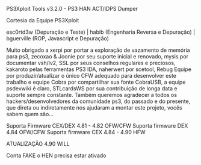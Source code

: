 PS3Xploit Tools v3.2.0 - PS3 HAN ACT/IDPS Dumper

Cortesia da Equipe PS3Xploit

esc0rtd3w (Depuração e Teste) | habib (Engenharia Reversa e Depuração) | bguerville (ROP, Javascript e Depuração)

Muito obrigado a xerpi por portar a exploração de vazamento de memória para ps3, zecoxao & Joonie por seu suporte inicial e renovado, mysis por documentar vsh/lv2, SSL por seus conselhos regulares e preciosos, kakaroto pelas ferramentas PS3 IDA, naherwert por scetool, Rebug Equipe por produzir/atualizar o único CFW adequado para desenvolver este trabalho e equipe Cobra por compartilhar sua fonte CobraUSB, a equipe psdevwiki é claro, STLcardsWS por sua contribuição de longa data e suporte sempre constante.
Também queremos agradecer a todos os hackers/desenvolvedores da comunidade ps3, do passado e do presente, que direta ou indiretamente nos ajudaram a montar este projeto, vocês sabem quem são...

Suporta Firmware CEX/DEX 4.81 - 4.82 OFW/CFW
Suporta firmware DEX 4.84 OFW/CFW
Suporta firmware CEX 4.84 - 4.90 HFW

ATUALIZAÇÃO 4.90 WILL

Conta FAKE o HEN precisa estar ativado
